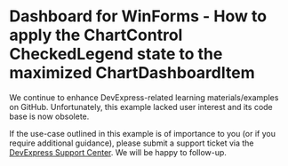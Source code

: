 
# Dashboard for WinForms - How to apply the ChartControl CheckedLegend state to the maximized ChartDashboardItem

We continue to enhance DevExpress-related learning materials/examples on GitHub. Unfortunately, this example lacked user interest and its code base is now obsolete.

If the use-case outlined in this example is of importance to you (or if you require additional guidance), please submit a support ticket via the [DevExpress Support Center](https://supportcenter.devexpress.com/ticket/create?followUpTo=T830523). We will be happy to follow-up.